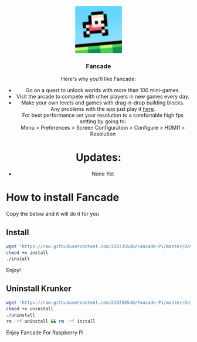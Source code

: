 <div align='center'>
<img src='./icon-64.png' width='128px'> 
<h3>Fancade</h1>
Here's why you'll like Fancade:

- Go on a quest to unlock worlds with more than 100 mini-games.</br>
- Visit the arcade to compete with other players in new games every day.</br>
- Make your own levels and games with drag-n-drop building blocks.</br>
Any problems with the app just play it <a href='https://play.fancade.com'>here</a>.</br>
For best performance set your resolution to a comfortable high fps setting by going to:</br>
Menu > Preferences > Screen Configuration > Configure > HDMI1 > Resolution
  
# Updates:
- None Yet
</div>
  
# How to install Fancade
Copy the below and it will do it for you
## Install
```sh
wget "https://raw.githubusercontent.com/220735540/Fancade-Pi/master/Data/install"
chmod +x install
./install
```
Enjoy!

## Uninstall Krunker
```sh
wget "https://raw.githubusercontent.com/220735540/Fancade-Pi/master/Data/uninstall"
chmod +x uninstall
./uninstall
rm -rf uninstall && rm -rf install
```
Enjoy Fancade For Raspberry Pi
